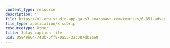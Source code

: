```yaml
---
content_type: resource
description: ''
file: https://ol-ocw-studio-app-qa.s3.amazonaws.com/courses/6-851-advanced-data-structures-spring-2012/05849b64743b5ff99a5532c387db2ee0_0rCFkuQS968.vtt
file_type: application/x-subrip
resourcetype: Other
title: 3play caption file
uid: 05849b64-743b-5ff9-9a55-32c387db2ee0
---
```

